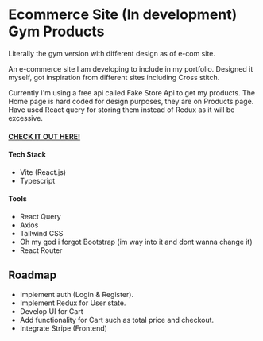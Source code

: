# Ecommerce Site (In development) Gym Products

Literally the gym version with different design as of e-com site.

An e-commerce site I am developing to include in my portfolio. Designed it myself, got inspiration from different sites including Cross stitch.

Currently I'm using a free api called Fake Store Api to get my products. The Home page is hard coded for design purposes, they are on Products page. Have used React query for storing them instead of Redux as it will be excessive.

#### [CHECK IT OUT HERE!](https://ecommerce-site-ecru.vercel.app)

#### Tech Stack

- Vite (React.js)
- Typescript

#### Tools

- React Query
- Axios
- Tailwind CSS
- Oh my god i forgot Bootstrap (im way into it and dont wanna change it)
- React Router

## Roadmap

- Implement auth (Login & Register).
- Implement Redux for User state.
- Develop UI for Cart
- Add functionality for Cart such as total price and checkout.
- Integrate Stripe (Frontend)

